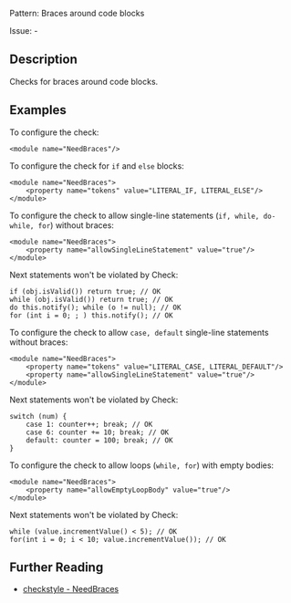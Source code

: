 Pattern: Braces around code blocks

Issue: -

## Description

Checks for braces around code blocks. 

## Examples

To configure the check: 
    
    
    <module name="NeedBraces"/>
            

To configure the check for `if` and `else` blocks: 
    
    
    <module name="NeedBraces">
        <property name="tokens" value="LITERAL_IF, LITERAL_ELSE"/>
    </module>
            

To configure the check to allow single-line statements (`if, while, do-while, for`) without braces: 
    
    
    <module name="NeedBraces">
        <property name="allowSingleLineStatement" value="true"/>
    </module>
            

Next statements won't be violated by Check: 
    
    
    if (obj.isValid()) return true; // OK
    while (obj.isValid()) return true; // OK
    do this.notify(); while (o != null); // OK
    for (int i = 0; ; ) this.notify(); // OK
            

To configure the check to allow `case, default` single-line statements without braces: 
    
    
    <module name="NeedBraces">
        <property name="tokens" value="LITERAL_CASE, LITERAL_DEFAULT"/>
        <property name="allowSingleLineStatement" value="true"/>
    </module>
            

Next statements won't be violated by Check: 
    
    
    switch (num) {
        case 1: counter++; break; // OK
        case 6: counter += 10; break; // OK
        default: counter = 100; break; // OK
    }
            

To configure the check to allow loops (`while, for`) with empty bodies: 
    
    
    <module name="NeedBraces">
        <property name="allowEmptyLoopBody" value="true"/>
    </module>
              

Next statements won't be violated by Check: 
    
    
    while (value.incrementValue() < 5); // OK
    for(int i = 0; i < 10; value.incrementValue()); // OK

## Further Reading

* [checkstyle - NeedBraces](http://checkstyle.sourceforge.net/config_blocks.html#NeedBraces)